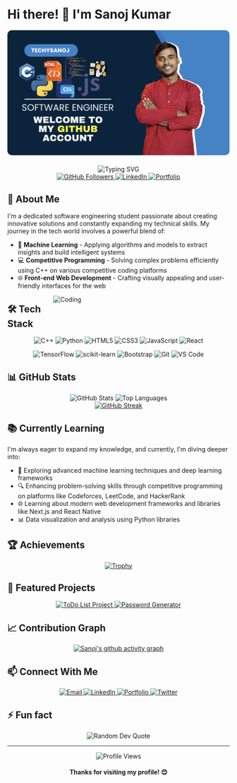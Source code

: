 # Hi there! 👋 I'm Sanoj Kumar

<img src="check-my-profile.png" alt="Sanoj's Profile Image" width="auto" style="border-radius:10px;margin-bottom:20px;"/>

<div align="center">
  
  
  <img src="https://readme-typing-svg.herokuapp.com?font=Fira+Code&weight=600&size=24&pause=1000&center=true&vCenter=true&random=false&width=600&height=100&lines=Software+Engineering;Machine+Learning+Enthusiast;Competitive+Programmer;Front-end+Web+Developer" alt="Typing SVG" />
  
  <div>
    <a href="https://github.com/techysanoj">
      <img src="https://img.shields.io/github/followers/techysanoj?label=Followers&style=social" alt="GitHub Followers" />
    </a>
    <a href="https://www.linkedin.com/in/techysanoj/">
      <img src="https://img.shields.io/badge/LinkedIn-Connect-blue?style=flat&logo=linkedin" alt="LinkedIn" />
    </a>
    <a href="https://personal-portfolio-web-five.vercel.app/">
      <img src="https://img.shields.io/badge/Portfolio-Visit-brightgreen?style=flat&logo=vercel" alt="Portfolio" />
    </a>
  </div>
</div>

## 🚀 About Me

I'm a dedicated software engineering student passionate about creating innovative solutions and constantly expanding my technical skills. My journey in the tech world involves a powerful blend of:

- 🤖 **Machine Learning** - Applying algorithms and models to extract insights and build intelligent systems
- 💻 **Competitive Programming** - Solving complex problems efficiently using C++ on various competitive coding platforms
- 🌐 **Front-end Web Development** - Crafting visually appealing and user-friendly interfaces for the web

<img align="right" alt="Coding" width="400" src="https://media.giphy.com/media/qgQUggAC3Pfv687qPC/giphy.gif">

## 🛠️ Tech Stack

<div align="center">
  
  ![C++](https://img.shields.io/badge/C%2B%2B-00599C?style=for-the-badge&logo=c%2B%2B&logoColor=white)
  ![Python](https://img.shields.io/badge/Python-3776AB?style=for-the-badge&logo=python&logoColor=white)
  ![HTML5](https://img.shields.io/badge/HTML5-E34F26?style=for-the-badge&logo=html5&logoColor=white)
  ![CSS3](https://img.shields.io/badge/CSS3-1572B6?style=for-the-badge&logo=css3&logoColor=white)
  ![JavaScript](https://img.shields.io/badge/JavaScript-F7DF1E?style=for-the-badge&logo=javascript&logoColor=black)
  ![React](https://img.shields.io/badge/React-20232A?style=for-the-badge&logo=react&logoColor=61DAFB)
  
  ![TensorFlow](https://img.shields.io/badge/TensorFlow-%23FF6F00.svg?style=for-the-badge&logo=TensorFlow&logoColor=white)
  ![scikit-learn](https://img.shields.io/badge/scikit--learn-%23F7931E.svg?style=for-the-badge&logo=scikit-learn&logoColor=white)
  ![Bootstrap](https://img.shields.io/badge/Bootstrap-563D7C?style=for-the-badge&logo=bootstrap&logoColor=white)
  ![Git](https://img.shields.io/badge/Git-F05032?style=for-the-badge&logo=git&logoColor=white)
  ![VS Code](https://img.shields.io/badge/VS_Code-0078D4?style=for-the-badge&logo=visual%20studio%20code&logoColor=white)
  
</div>

## 📊 GitHub Stats

<div align="center">
  <img src="https://github-readme-stats-git-masterrstaa-rickstaa.vercel.app/api?username=techysanoj&show_icons=true&theme=tokyonight&hide_border=true" alt="GitHub Stats" height="160"/>
  <img src="https://github-readme-stats-git-masterrstaa-rickstaa.vercel.app/api/top-langs/?username=techysanoj&layout=compact&theme=tokyonight&hide_border=true" alt="Top Languages" height="160"/>
</div>

<div align="center">
  <a href="https://git.io/streak-stats">
    <img src="https://streak-stats.demolab.com?user=techysanoj&theme=tokyonight&hide_border=true" alt="GitHub Streak"/>
  </a>
</div>

## 📚 Currently Learning

I'm always eager to expand my knowledge, and currently, I'm diving deeper into:

- 🧠 Exploring advanced machine learning techniques and deep learning frameworks
- 🔍 Enhancing problem-solving skills through competitive programming on platforms like Codeforces, LeetCode, and HackerRank
- 🌐 Learning about modern web development frameworks and libraries like Next.js and React Native
- 📊 Data visualization and analysis using Python libraries

## 🏆 Achievements

<div align="center">
  
  [![Trophy](https://github-profile-trophy.vercel.app/?username=techysanoj&theme=nord&column=7&margin-w=15&margin-h=15)](https://github.com/ryo-ma/github-profile-trophy)
  
</div>

## 📌 Featured Projects

<div align="center">
  <a href="https://github.com/techysanoj/ToDoLiSt">
    <img src="https://github-readme-stats-git-masterrstaa-rickstaa.vercel.app/api/pin/?username=techysanoj&repo=ToDoLiSt&theme=tokyonight&hide_border=true" alt="ToDo List Project"/>
  </a>
  <a href="https://github.com/techysanoj/Password-Generator">
    <img src="https://github-readme-stats-git-masterrstaa-rickstaa.vercel.app/api/pin/?username=techysanoj&repo=Password-Generator&theme=tokyonight&hide_border=true" alt="Password Generator"/>
  </a>
</div>

## 📈 Contribution Graph

<div align="center">
  
  [![Sanoj's github activity graph](https://github-readme-activity-graph.vercel.app/graph?username=techysanoj&theme=tokyo-night&hide_border=true)](https://github.com/ashutosh00710/github-readme-activity-graph)
  
</div>

## 📫 Connect With Me

<div align="center">
  <a href="mailto:your.email@example.com">
    <img src="https://img.shields.io/badge/Email-D14836?style=for-the-badge&logo=gmail&logoColor=white" alt="Email"/>
  </a>
  <a href="https://www.linkedin.com/in/techysanoj/">
    <img src="https://img.shields.io/badge/LinkedIn-0077B5?style=for-the-badge&logo=linkedin&logoColor=white" alt="LinkedIn"/>
  </a>
  <a href="https://personal-portfolio-web-five.vercel.app/">
    <img src="https://img.shields.io/badge/Portfolio-000000?style=for-the-badge&logo=vercel&logoColor=white" alt="Portfolio"/>
  </a>
  <a href="https://twitter.com/yourusername">
    <img src="https://img.shields.io/badge/Twitter-1DA1F2?style=for-the-badge&logo=twitter&logoColor=white" alt="Twitter"/>
  </a>
</div>

## ⚡ Fun fact

<div align="center">
  <img src="https://quotes-github-readme.vercel.app/api?type=horizontal&theme=tokyonight" alt="Random Dev Quote"/>
</div>

---

<div align="center">
  <img src="https://komarev.com/ghpvc/?username=techysanoj&color=blueviolet&style=flat-square" alt="Profile Views"/>
  
  <h4>Thanks for visiting my profile! 😊</h4>
</div>
